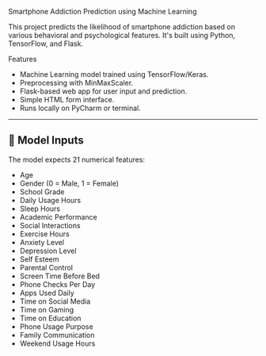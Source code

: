 Smartphone Addiction Prediction using Machine Learning

This project predicts the likelihood of smartphone addiction based on various behavioral and psychological features. It's built using Python, TensorFlow, and Flask.

Features
- Machine Learning model trained using TensorFlow/Keras.
- Preprocessing with MinMaxScaler.
- Flask-based web app for user input and prediction.
- Simple HTML form interface.
- Runs locally on PyCharm or terminal.

---

## 🧠 Model Inputs

The model expects 21 numerical features:
- Age
- Gender (0 = Male, 1 = Female)
- School Grade
- Daily Usage Hours
- Sleep Hours
- Academic Performance
- Social Interactions
- Exercise Hours
- Anxiety Level
- Depression Level
- Self Esteem
- Parental Control
- Screen Time Before Bed
- Phone Checks Per Day
- Apps Used Daily
- Time on Social Media
- Time on Gaming
- Time on Education
- Phone Usage Purpose
- Family Communication
- Weekend Usage Hours


